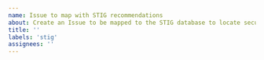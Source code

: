 ```yaml
---
name: Issue to map with STIG recommendations
about: Create an Issue to be mapped to the STIG database to locate security recommendations with ARQAN/RQCODE
title: ''
labels: 'stig'
assignees: ''
---
```

